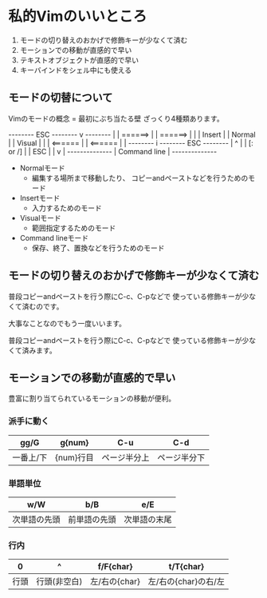 # 私的Vimのいいところ
1. モードの切り替えのおかげで修飾キーが少なくて済む
2. モーションでの移動が直感的で早い
3. テキストオブジェクトが直感的で早い
4. キーバインドをシェル中にも使える





## モードの切替について
Vimのモードの概念 = 最初にぶち当たる壁
ざっくり4種類あります。

 --------    ESC    --------     v     --------
|        | ======> |        | ======> |        |
| Insert |         | Normal |         | Visual |
|        | <====== |        | <====== |        |
 --------     i     --------    ESC    --------
                      |  ^
                      |  |
             [: or /] |  | ESC
                      |  |
                      v  |
                 --------------
                | Command line |
                 --------------

- Normalモード
  - 編集する場所まで移動したり、
    コピーandペーストなどを行うためのモード
- Insertモード
  - 入力するためのモード
- Visualモード
  - 範囲指定するためのモード
- Command lineモード
  - 保存、終了、置換などを行うためのモード





## モードの切り替えのおかげで修飾キーが少なくて済む

普段コピーandペーストを行う際にC-c、C-pなどで
使っている修飾キーが少なくて済むのです。

大事なことなのでもう一度いいます。

普段コピーandペーストを行う際にC-c、C-pなどで
使っている修飾キーが少なくて済みます。





## モーションでの移動が直感的で早い
豊富に割り当てられているモーションの移動が便利。

### 派手に動く
|   gg/G    |  g{num}   |     C-u    |     C-d    |
|-----------|-----------|------------|------------|
| 一番上/下 | {num}行目 |ページ半分上|ページ半分下|



### 単語単位
|      w/W     |     b/B      |      e/E     |
|--------------|--------------|--------------|
| 次単語の先頭 | 前単語の先頭 | 次単語の末尾 |



### 行内
|  0   |      ^       |   f/F{char}   |       t/T{char}      |
|------|--------------|---------------|----------------------|
| 行頭 | 行頭(非空白) | 左/右の{char} | 左/右の{char}の右/左 |
